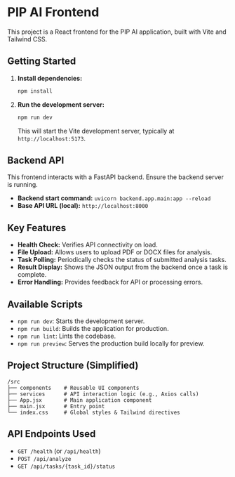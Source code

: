 # PIP AI Frontend

This project is a React frontend for the PIP AI application, built with Vite and Tailwind CSS.

## Getting Started

1.  **Install dependencies:**

    ```bash
    npm install
    ```

2.  **Run the development server:**
    ```bash
    npm run dev
    ```
    This will start the Vite development server, typically at `http://localhost:5173`.

## Backend API

This frontend interacts with a FastAPI backend. Ensure the backend server is running.

- **Backend start command:** `uvicorn backend.app.main:app --reload`
- **Base API URL (local):** `http://localhost:8000`

## Key Features

- **Health Check:** Verifies API connectivity on load.
- **File Upload:** Allows users to upload PDF or DOCX files for analysis.
- **Task Polling:** Periodically checks the status of submitted analysis tasks.
- **Result Display:** Shows the JSON output from the backend once a task is complete.
- **Error Handling:** Provides feedback for API or processing errors.

## Available Scripts

- `npm run dev`: Starts the development server.
- `npm run build`: Builds the application for production.
- `npm run lint`: Lints the codebase.
- `npm run preview`: Serves the production build locally for preview.

## Project Structure (Simplified)

```
/src
├── components    # Reusable UI components
├── services      # API interaction logic (e.g., Axios calls)
├── App.jsx       # Main application component
├── main.jsx      # Entry point
└── index.css     # Global styles & Tailwind directives
```

## API Endpoints Used

- `GET /health` (or `/api/health`)
- `POST /api/analyze`
- `GET /api/tasks/{task_id}/status`
